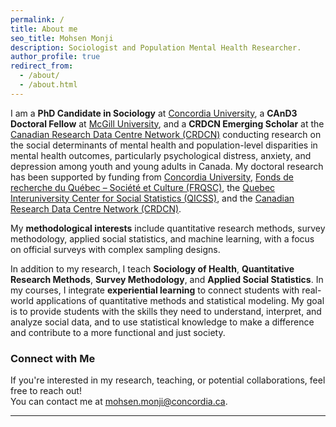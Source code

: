 ```yaml
---
permalink: /
title: About me
seo_title: Mohsen Monji
description: Sociologist and Population Mental Health Researcher.
author_profile: true
redirect_from: 
  - /about/
  - /about.html
---
```



I am a **PhD Candidate in Sociology** at [Concordia University](https://www.concordia.ca/artsci/sociology-anthropology.html), a **CAnD3 Doctoral Fellow** at [McGill University](https://www.mcgill.ca/cand3/our-people/fellows-2024-25), and a **CRDCN Emerging Scholar** at the [Canadian Research Data Centre Network (CRDCN)](https://crdcn.ca) conducting research on the social determinants of mental health and population-level disparities in mental health outcomes, particularly psychological distress, anxiety, and depression among youth and young adults in Canada. My doctoral research has been supported by funding from [Concordia University](https://www.concordia.ca/artsci/sociology-anthropology.html), [Fonds de recherche du Québec – Société et Culture (FRQSC)](https://www.frq.gouv.qc.ca), the [Quebec Interuniversity Center for Social Statistics (QICSS)](https://www.ciqss.org), and the [Canadian Research Data Centre Network (CRDCN)](https://crdcn.ca).

My **methodological interests** include quantitative research methods, survey methodology, applied social statistics, and machine learning, with a focus on official surveys with complex sampling designs.

In addition to my research, I teach **Sociology of Health**, **Quantitative Research Methods**, **Survey Methodology**, and **Applied Social Statistics**. In my courses, I integrate **experiential learning** to connect students with real-world applications of quantitative methods and statistical modeling. My goal is to provide students with the skills they need to understand, interpret, and analyze social data, and to use statistical knowledge to make a difference and contribute to a more functional and just society.


### Connect with Me
If you're interested in my research, teaching, or potential collaborations, feel free to reach out!  
You can contact me at [mohsen.monji@concordia.ca](mailto:mohsen.monji@concordia.ca).

---
